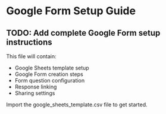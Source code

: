 # Google Form Setup Guide

## TODO: Add complete Google Form setup instructions

This file will contain:
- Google Sheets template setup
- Google Form creation steps
- Form question configuration
- Response linking
- Sharing settings

Import the google_sheets_template.csv file to get started.
